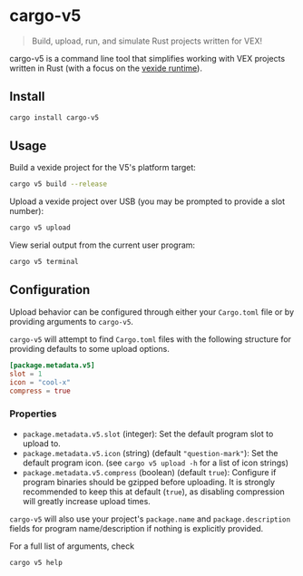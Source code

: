 # cargo-v5

> Build, upload, run, and simulate Rust projects written for VEX!

cargo-v5 is a command line tool that simplifies working with VEX projects written in Rust (with a focus on the [vexide runtime](https://github.com/vexide/vexide)).

## Install

```bash
cargo install cargo-v5
```

## Usage

Build a vexide project for the V5's platform target:

```bash
cargo v5 build --release
```

Upload a vexide project over USB (you may be prompted to provide a slot number):

```bash
cargo v5 upload
```

View serial output from the current user program:

```bash
cargo v5 terminal
```

## Configuration

Upload behavior can be configured through either your `Cargo.toml` file or by providing arguments to `cargo-v5`.

`cargo-v5` will attempt to find `Cargo.toml` files with the following structure for providing defaults to some upload options.

```toml
[package.metadata.v5]
slot = 1
icon = "cool-x"
compress = true
```

### Properties

- `package.metadata.v5.slot` (integer): Set the default program slot to upload to.
- `package.metadata.v5.icon` (string) (default `"question-mark"`): Set the default program icon. (see `cargo v5 upload -h` for a list of icon strings)
- `package.metadata.v5.compress` (boolean) (default `true`): Configure if program binaries should be gzipped before uploading. It is strongly recommended to keep this at default (`true`), as disabling compression will greatly increase upload times.

`cargo-v5` will also use your project's `package.name` and `package.description` fields for program name/description if nothing is explicitly provided.

For a full list of arguments, check
```
cargo v5 help
```
